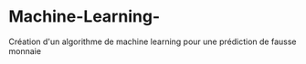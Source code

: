 # Machine-Learning-
Création d'un algorithme de machine learning pour une prédiction de fausse monnaie
